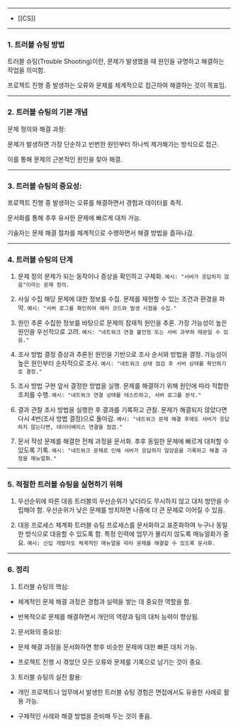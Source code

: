 
---
- [[CS]]
---


### 1. 트러블 슈팅 방법

트러블 슈팅(Trouble Shooting)이란, 문제가 발생했을 때 원인을 규명하고 해결하는 작업을 의미함.

프로젝트 진행 중 발생하는 오류와 문제를 체계적으로 접근하여 해결하는 것이 목표임.

---

### 2. 트러블 슈팅의 기본 개념
문제 정의와 해결 과정:

문제가 발생하면 가장 단순하고 빈번한 원인부터 하나씩 제거해가는 방식으로 접근.

이를 통해 문제의 근본적인 원인을 찾아 해결.

---

### 3. 트러블 슈팅의 중요성:

프로젝트 진행 중 발생하는 오류를 해결하면서 경험과 데이터를 축적.

문서화를 통해 추후 유사한 문제에 빠르게 대처 가능.

기술자는 문제 해결 절차를 체계적으로 수행하면서 해결 방법을 좁혀나감.

---

### 4. 트러블 슈팅의 단계

1. 문제 정의
문제가 되는 동작이나 증상을 확인하고 구체화.
`예시: "서버가 응답하지 않음"이라는 문제 정의.`

2. 사실 수집
해당 문제에 대한 정보를 수집.
문제를 재현할 수 있는 조건과 환경을 파악.
`예시: "서버 로그를 확인하여 에러 코드와 발생 시점을 수집."`

3. 원인 추론
수집한 정보를 바탕으로 문제의 잠재적 원인을 추론.
가장 가능성이 높은 원인을 우선적으로 고려.
`예시: "네트워크 연결 불안정 또는 서버 과부하 때문일 수 있음."`

4. 조사 방법 결정
증상과 추론된 원인을 기반으로 조사 순서와 방법을 결정.
가능성이 높은 원인부터 순차적으로 조사.
`예시: "네트워크 상태 점검 후 서버 상태를 확인하기로 결정."`

5. 조사 방법 구현
앞서 결정한 방법을 실행.
문제를 해결하기 위해 원인에 따라 적합한 조치를 수행.
`예시: "네트워크 연결 상태를 테스트하고, 서버 로그를 분석."`

6. 결과 관찰
조사 방법을 실행한 후 결과를 기록하고 관찰.
문제가 해결되지 않았다면 다시 4번(조사 방법 결정)으로 돌아감.
`예시: "네트워크 문제 해결 후에도 서버가 응답하지 않는다면, 데이터베이스 연결을 점검."`

7. 문서 작성
문제를 해결한 전체 과정을 문서화.
추후 동일한 문제에 빠르게 대처할 수 있도록 기록.
`예시: "네트워크 문제로 인해 서버가 응답하지 않았음을 기록하고 해결 과정을 매뉴얼화."`

---

### 5. 적절한 트러블 슈팅을 실현하기 위해

1. 우선순위에 따른 대응
트러블의 우선순위가 낮더라도 무시하지 않고 대처 방안을 수립해야 함.
우선순위가 낮은 문제를 방치하면 나중에 더 큰 문제로 이어질 수 있음.

2. 대응 프로세스 체계화
트러블 슈팅 프로세스를 문서화하고 표준화하여 누구나 동일한 방식으로 대응할 수 있도록 함.
특정 인력에 업무가 몰리지 않도록 매뉴얼화가 중요.
`예시: 신입 개발자도 체계적인 매뉴얼을 따라 문제를 해결할 수 있도록 문서화.`

---

### 6. 정리

1. 트러블 슈팅의 핵심:

- 체계적인 문제 해결 과정은 경험과 실력을 쌓는 데 중요한 역할을 함.

- 반복적으로 문제를 해결하면서 개인의 역량과 팀의 대처 능력이 향상됨.

2. 문서화의 중요성:

- 문제 해결 과정을 문서화하면 향후 비슷한 문제에 대한 빠른 대처 가능.

- 프로젝트 진행 시 겪었던 모든 오류와 문제를 기록으로 남기는 것이 중요.

3. 트러블 슈팅의 실전 활용:

- 개인 프로젝트나 업무에서 발생한 트러블 슈팅 경험은 면접에서도 유용한 사례로 활용 가능.

- 구체적인 사례와 해결 방법을 준비해 두는 것이 좋음.
